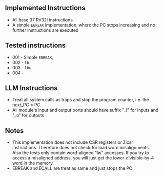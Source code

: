 
## Implemented Instructions
- All base 37 RV32I instructions
- A simple `EBREAK` implementation, where the PC stops increasing and no further instructions are executed

## Tested instructions
- 001 - Simple `EBREAK`, 
- 002 - `lb`
- 003 - `lbu`
- 004 - 

## LLM Instructions
- Treat all system calls as traps and stop the program counter, i.e. the next_PC = PC.
- All module's input and output ports should have suffix "_i" for inputs and "_o" for outputs 

## Notes
- This implementation does not include CSR registers or Zicsr instructions. Therefore does not check for load word misalignments. Also the tests only contain word-aligned "lw" accesses. If you try to access a misaligned address, you will just get the lower-divisible-by-4 word in the memory.
- EBREAK and ECALL are treat as same and just stops the PC. 